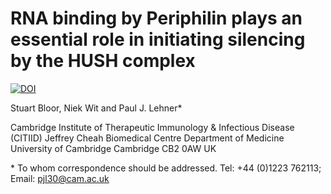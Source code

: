 # RNA binding by Periphilin plays an essential role in initiating silencing by the HUSH complex 

[![DOI](https://zenodo.org/badge/DOI/10.5281/zenodo.13968957.svg)](https://doi.org/10.5281/zenodo.13968957)

Stuart Bloor, Niek Wit and Paul J. Lehner* 

Cambridge Institute of Therapeutic Immunology & Infectious Disease (CITIID)
Jeffrey Cheah Biomedical Centre
Department of Medicine
University of Cambridge
Cambridge
CB2 0AW
UK 

\* To whom correspondence should be addressed. Tel: +44 (0)1223 762113; Email: pjl30@cam.ac.uk 